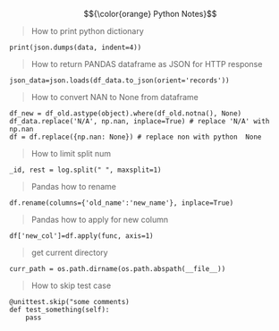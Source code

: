 $${\color{orange} Python Notes}$$

> How to print python dictionary

```
print(json.dumps(data, indent=4))
```

> How to return PANDAS dataframe as JSON for HTTP response

```
json_data=json.loads(df_data.to_json(orient='records'))
```

> How to convert NAN to None from dataframe

```
df_new = df_old.astype(object).where(df_old.notna(), None)
df_data.replace('N/A', np.nan, inplace=True) # replace 'N/A' with np.nan
df = df.replace({np.nan: None}) # replace non with python  None
```

> How to limit split num

```
_id, rest = log.split(" ", maxsplit=1)
```

> Pandas how to rename

```
df.rename(columns={'old_name':'new_name'}, inplace=True)
```

> Pandas how to apply for new column

```
df['new_col']=df.apply(func, axis=1)
```

> get current directory
```
curr_path = os.path.dirname(os.path.abspath(__file__))
```

> How to skip test case
```
@unittest.skip("some comments)
def test_something(self):
    pass
```